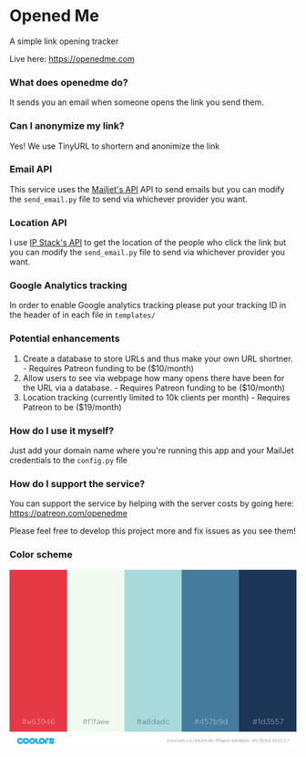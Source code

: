 # Opened Me
A simple link opening tracker

Live here: https://openedme.com

### What does openedme do?
It sends you an email when someone opens the link you send them.

### Can I anonymize my link?
Yes! We use TinyURL to shortern and anonimize the link


### Email API

This service uses the [Mailjet's API](https://mailjet.com "Mailjet's Homepage")
API to send emails but you can modify the ```send_email.py``` file to send via whichever provider you want.

### Location API

I use [IP Stack's API](https://ipstack.com) to get the location of the people who click the link but you can modify the ```send_email.py``` file to send via whichever provider you want.


### Google Analytics tracking

In order to enable Google analytics tracking please put your tracking ID in the header of in each file in ```templates/```

### Potential enhancements

1. Create a database to store URLs and thus make your own URL shortner. - Requires Patreon funding to be ($10/month)
2. Allow users to see via webpage how many opens there have been for the URL via a database. - Requires Patreon funding to be ($10/month)
3. Location tracking (currently limited to 10k clients per month) - Requires Patreon to be ($19/month)

### How do I use it myself?

Just add your domain name where you're running this app and your MailJet credentials to the ```config.py``` file

### How do I support the service?

You can support the service by helping with the server costs by going here:  https://patreon.com/openedme

Please feel free to develop this project more and fix issues as you see them!


### Color scheme

![Colorscheme](static/images/colorscheme.png)